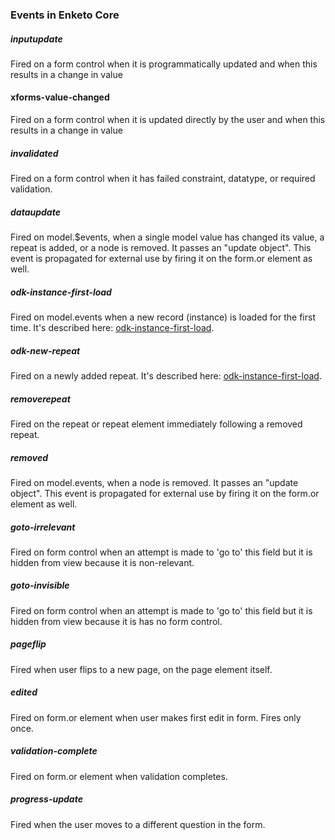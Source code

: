 ### Events in Enketo Core

##### inputupdate
Fired on a form control when it is programmatically updated and when this results in a change in value

#### xforms-value-changed
Fired on a form control when it is updated directly by the user and when this results in a change in value

##### invalidated
Fired on a form control when it has failed constraint, datatype, or required validation.

##### dataupdate
Fired on model.$events, when a single model value has changed its value, a repeat is added, or a node is removed. It passes an "update object". This event is propagated for external use by firing it on the form.or element as well.

##### odk-instance-first-load
Fired on model.events when a new record (instance) is loaded for the first time. It's described here: [odk-instance-first-load](https://opendatakit.github.io/xforms-spec/#event:odk-instance-first-load).

##### odk-new-repeat
Fired on a newly added repeat. It's described here: [odk-instance-first-load](https://opendatakit.github.io/xforms-spec/#event:odk-new-repeat).

##### removerepeat
Fired on the repeat or repeat element immediately following a removed repeat.

##### removed
Fired on model.events, when a node is removed. It passes an "update object". This event is propagated for external use by firing it on the form.or element as well.

##### goto-irrelevant
Fired on form control when an attempt is made to 'go to' this field but it is hidden from view because it is non-relevant.

##### goto-invisible
Fired on form control when an attempt is made to 'go to' this field but it is hidden from view because it is has no form control.

##### pageflip
Fired when user flips to a new page, on the page element itself.

##### edited
Fired on form.or element when user makes first edit in form. Fires only once.

##### validation-complete
Fired on form.or element when validation completes.

##### progress-update
Fired when the user moves to a different question in the form.

